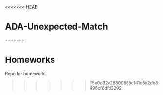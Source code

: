 <<<<<<< HEAD
# ADA-Unexpected-Match
=======
# Homeworks
Repo for homework
>>>>>>> 75e0d32e26800665e141d5b2db8896cf6dfd3292
